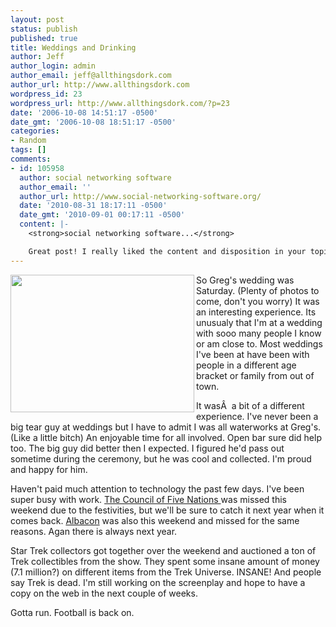 ```yaml
---
layout: post
status: publish
published: true
title: Weddings and Drinking
author: Jeff
author_login: admin
author_email: jeff@allthingsdork.com
author_url: http://www.allthingsdork.com
wordpress_id: 23
wordpress_url: http://www.allthingsdork.com/?p=23
date: '2006-10-08 14:51:17 -0500'
date_gmt: '2006-10-08 18:51:17 -0500'
categories:
- Random
tags: []
comments:
- id: 105958
  author: social networking software
  author_email: ''
  author_url: http://www.social-networking-software.org/
  date: '2010-08-31 18:17:11 -0500'
  date_gmt: '2010-09-01 00:17:11 -0500'
  content: |-
    <strong>social networking software...</strong>

    Great post! I really liked the content and disposition in your topic!...
---
```

<p><img width="294" height="220" align="left" src="http://www.hinorthvancouver.com/images/vancouver/wedding/weddinghallvancouver25.JPG" />So Greg's wedding was Saturday. (Plenty of photos to come, don't you worry) It was an interesting experience. Its unusualy that I'm at a wedding with sooo many people I know or am close to. Most weddings I've been at have been with people in a different age bracket or family from out of town.</p>
<p>It was&Acirc;&nbsp; a bit of a different experience. I've never been a big tear guy at weddings but I have to admit I was all waterworks at Greg's. (Like a little bitch) An enjoyable time for all involved. Open bar sure did help too. The big guy did better then I expected. I figured he'd pass out sometime during the ceremony, but he was cool and collected. I'm proud and happy for him.</p>
<p>Haven't paid much attention to technology the past few days. I've been super busy with work. <a target="_blank" href="http://www.swa-gaming.org/index.php">The Council of Five Nations </a>was missed this weekend due to the festivities, but we'll be sure to catch it next year when it comes back. <a target="_blank" href="http://www.albacon.org/">Albacon</a> was also this weekend and missed for the same reasons. Agan there is always next year.</p>
<p>Star Trek collectors got together over the weekend and auctioned a ton of Trek collectibles from the show. They spent some insane amount of money (7.1 million?) on different items from the Trek Universe. INSANE! And people say Trek is dead. I'm still working on the screenplay and hope to have a copy on the web in the next couple of weeks.</p>
<p>Gotta run. Football is back on.</p>
